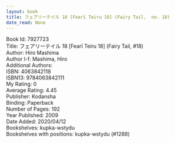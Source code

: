 ```yaml
---
layout: book
title: フェアリーテイル 18 [Fearī Teiru 18] (Fairy Tail,  no. 18)
date_read: None
---
```


Book Id: 7927723<br />
Title: フェアリーテイル 18 [Fearī Teiru 18] (Fairy Tail, #18)<br />
Author: Hiro Mashima<br />
Author l-f: Mashima, Hiro<br />
Additional Authors: <br />
ISBN: 4063842118<br />
ISBN13: 9784063842111<br />
My Rating: 0<br />
Average Rating: 4.45<br />
Publisher: Kodansha<br />
Binding: Paperback<br />
Number of Pages: 192<br />
Year Published: 2009<br />
Date Added: 2020/04/12<br />
Bookshelves: kupka-wstydu<br />
Bookshelves with positions: kupka-wstydu (#1288)<br />


